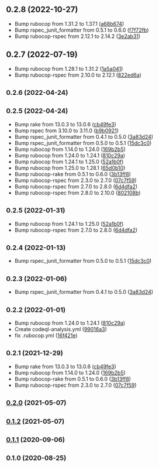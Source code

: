 ## 0.2.8 (2022-10-27)
* Bump rubocop from 1.31.2 to 1.37.1 ([a68b674](https://github.com/yposi/fudo3/commit/a68b674))
* Bump rspec_junit_formatter from 0.5.1 to 0.6.0 ([f7f72fb](https://github.com/yposi/fudo3/commit/f7f72fb))
* Bump rubocop-rspec from 2.12.1 to 2.14.2 ([3e2ab31](https://github.com/yposi/fudo3/commit/3e2ab31))

## 0.2.7 (2022-07-19)
* Bump rubocop from 1.28.1 to 1.31.2 ([1a5a041](https://github.com/yposi/fudo3/commit/1a5a041))
* Bump rubocop-rspec from 2.10.0 to 2.12.1 ([822ed6a](https://github.com/yposi/fudo3/commit/822ed6a))

## <small>0.2.6 (2022-04-24)</small>

## <small>0.2.5 (2022-04-24)</small>

* Bump rake from 13.0.3 to 13.0.6 ([cb49fe3](https://github.com/yposi/fudo3/commit/cb49fe3))
* Bump rspec from 3.10.0 to 3.11.0 ([b9b0921](https://github.com/yposi/fudo3/commit/b9b0921))
* Bump rspec_junit_formatter from 0.4.1 to 0.5.0 ([3a83d24](https://github.com/yposi/fudo3/commit/3a83d24))
* Bump rspec_junit_formatter from 0.5.0 to 0.5.1 ([15dc3c0](https://github.com/yposi/fudo3/commit/15dc3c0))
* Bump rubocop from 1.14.0 to 1.24.0 ([169b2b5](https://github.com/yposi/fudo3/commit/169b2b5))
* Bump rubocop from 1.24.0 to 1.24.1 ([810c29a](https://github.com/yposi/fudo3/commit/810c29a))
* Bump rubocop from 1.24.1 to 1.25.0 ([52a1b0f](https://github.com/yposi/fudo3/commit/52a1b0f))
* Bump rubocop from 1.25.0 to 1.28.1 ([65d0b10](https://github.com/yposi/fudo3/commit/65d0b10))
* Bump rubocop-rake from 0.5.1 to 0.6.0 ([3b13ff8](https://github.com/yposi/fudo3/commit/3b13ff8))
* Bump rubocop-rspec from 2.3.0 to 2.7.0 ([07c7f59](https://github.com/yposi/fudo3/commit/07c7f59))
* Bump rubocop-rspec from 2.7.0 to 2.8.0 ([6d4dfa2](https://github.com/yposi/fudo3/commit/6d4dfa2))
* Bump rubocop-rspec from 2.8.0 to 2.10.0 ([802108b](https://github.com/yposi/fudo3/commit/802108b))


## <small>0.2.5 (2022-01-31)</small>

* Bump rubocop from 1.24.1 to 1.25.0 ([52a1b0f](https://github.com/yposi/fudo3/commit/52a1b0f))
* Bump rubocop-rspec from 2.7.0 to 2.8.0 ([6d4dfa2](https://github.com/yposi/fudo3/commit/6d4dfa2))

## <small>0.2.4 (2022-01-13)</small>

* Bump rspec_junit_formatter from 0.5.0 to 0.5.1 ([15dc3c0](https://github.com/yposi/fudo3/commit/15dc3c0))

## <small>0.2.3 (2022-01-06)</small>

* Bump rspec_junit_formatter from 0.4.1 to 0.5.0 ([3a83d24](https://github.com/yposi/fudo3/commit/3a83d24))

## <small>0.2.2 (2022-01-01)</small>

* Bump rubocop from 1.24.0 to 1.24.1 ([810c29a](https://github.com/yposi/fudo3/commit/810c29a))
* Create codeql-analysis.yml ([99016a3](https://github.com/yposi/fudo3/commit/99016a3))
* fix .rubocop.yml ([16f421e](https://github.com/yposi/fudo3/commit/16f421e))

## <small>0.2.1 (2021-12-29)</small>

* Bump rake from 13.0.3 to 13.0.6 ([cb49fe3](https://github.com/yposi/fudo3/commit/cb49fe3))
* Bump rubocop from 1.14.0 to 1.24.0 ([169b2b5](https://github.com/yposi/fudo3/commit/169b2b5))
* Bump rubocop-rake from 0.5.1 to 0.6.0 ([3b13ff8](https://github.com/yposi/fudo3/commit/3b13ff8))
* Bump rubocop-rspec from 2.3.0 to 2.7.0 ([07c7f59](https://github.com/yposi/fudo3/commit/07c7f59))

## <small>[0.2.0](https://github.com/yposi/fudo3/compare/v0.1.2...v0.2.0) (2021-05-07)</small>

## <small>[0.1.2](https://github.com/yposi/fudo3/compare/v0.1.1...v0.1.2) (2021-05-07)</small>

## <small>[0.1.1](https://github.com/yposi/fudo3/compare/v0.1.0...v0.1.1) (2020-09-06)</small>

## <small>0.1.0 (2020-08-25)</small>
